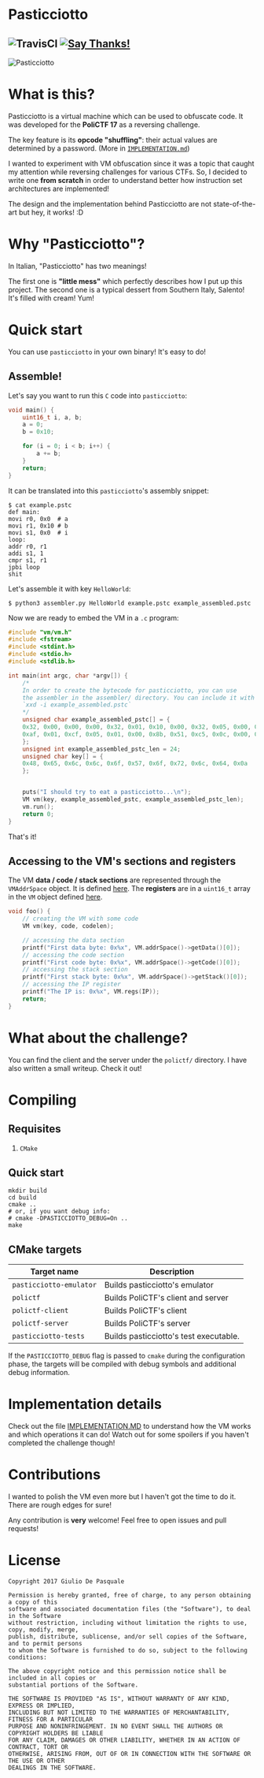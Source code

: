 # Pasticciotto

![TravisCI] [![Say Thanks!](https://img.shields.io/badge/Say%20Thanks-!-1EAEDB.svg)](https://saythanks.io/to/peperunas)
------------------
![Pasticciotto]

# What is this?
Pasticciotto is a virtual machine which can be used to obfuscate code. It was developed for the **PoliCTF 17** as a reversing challenge.

The key feature is its **opcode "shuffling"**: their actual values are determined by a password. (More in [`IMPLEMENTATION.md`](./IMPLEMENTATION.md))

I wanted to experiment with VM obfuscation since it was a topic that caught my attention while reversing challenges for various CTFs. So, I decided to write one **from scratch** in order to understand better how instruction set architectures are implemented! 

The design and the implementation behind Pasticciotto are not state-of-the-art but hey, it works! :D

# Why "Pasticciotto"?
In Italian, "Pasticciotto" has two meanings! 

The first one is **"little mess"** which perfectly describes how I put up this project. The second one is a typical dessert from Southern Italy, Salento! It's filled with cream! Yum!

# Quick start

You can use `pasticciotto` in your own binary! It's easy to do!

## Assemble!
Let's say you want to run this `C` code into `pasticciotto`:
```c
void main() {
    uint16_t i, a, b;
    a = 0;
    b = 0x10;

    for (i = 0; i < b; i++) {
        a += b;
    }
    return;
}
```

It can be translated into this `pasticciotto`'s assembly snippet:
```
$ cat example.pstc
def main:
movi r0, 0x0  # a
movi r1, 0x10 # b
movi s1, 0x0  # i
loop:
addr r0, r1
addi s1, 1
cmpr s1, r1
jpbi loop
shit
```
Let's assemble it with key `HelloWorld`:
```
$ python3 assembler.py HelloWorld example.pstc example_assembled.pstc
```

Now we are ready to embed the VM in a `.c` program:
```c++
#include "vm/vm.h"
#include <fstream>
#include <stdint.h>
#include <stdio.h>
#include <stdlib.h>

int main(int argc, char *argv[]) {
    /*
    In order to create the bytecode for pasticciotto, you can use
    the assembler in the assembler/ directory. You can include it with
    `xxd -i example_assembled.pstc`
    */
    unsigned char example_assembled_pstc[] = {
    0x32, 0x00, 0x00, 0x00, 0x32, 0x01, 0x10, 0x00, 0x32, 0x05, 0x00, 0x00,
    0xaf, 0x01, 0xcf, 0x05, 0x01, 0x00, 0x8b, 0x51, 0xc5, 0x0c, 0x00, 0x0c
    };
    unsigned int example_assembled_pstc_len = 24;
    unsigned char key[] = {
    0x48, 0x65, 0x6c, 0x6c, 0x6f, 0x57, 0x6f, 0x72, 0x6c, 0x64, 0x0a
    };


    puts("I should try to eat a pasticciotto...\n");
    VM vm(key, example_assembled_pstc, example_assembled_pstc_len);
    vm.run();
    return 0;
}
```
That's it!

## Accessing to the VM's sections and registers

The VM **data / code / stack sections** are represented through the `VMAddrSpace` object. It is defined [here](vm/vmas.h). The **registers** are in a `uint16_t` array in the `VM` object defined [here](vm/vm.h).

```c++
void foo() {
    // creating the VM with some code
    VM vm(key, code, codelen);

    // accessing the data section
    printf("First data byte: 0x%x", VM.addrSpace()->getData()[0]);
    // accessing the code section
    printf("First code byte: 0x%x", VM.addrSpace()->getCode()[0]);    
    // accessing the stack section
    printf("First stack byte: 0x%x", VM.addrSpace()->getStack()[0]);
    // accessing the IP register
    printf("The IP is: 0x%x", VM.regs(IP));
    return;
}
```


# What about the challenge?
You can find the client and the server under the `polictf/` directory. I have also written a small writeup. Check it out!

# Compiling

## Requisites

1. `CMake`

## Quick start

    mkdir build
    cd build
    cmake ..
    # or, if you want debug info:
    # cmake -DPASTICCIOTTO_DEBUG=On ..
    make

## CMake targets

| Target name             | Description                            |
| ----------------------- | -------------------------------------- |
| `pasticciotto-emulator` | Builds pasticciotto's emulator         |
| `polictf`               | Builds PoliCTF's client and server     |
| `polictf-client`        | Builds PoliCTF's client                |
| `polictf-server`        | Builds PoliCTF's server                |
| `pasticciotto-tests`    | Builds pasticciotto's test executable. |

If the `PASTICCIOTTO_DEBUG` flag is passed to `cmake` during the configuration phase, the targets will be compiled with debug symbols and additional debug information.


# Implementation details
Check out the file [IMPLEMENTATION.MD](./IMPLEMENTATION.md) to understand how the VM works and which operations it can do! Watch out for some spoilers if you haven't completed the challenge though!

# Contributions

I wanted to polish the VM even more but I haven't got the time to do it. There are rough edges for sure!

Any contribution is **very** welcome! Feel free to open issues and pull requests!

# License
```
Copyright 2017 Giulio De Pasquale

Permission is hereby granted, free of charge, to any person obtaining a copy of this 
software and associated documentation files (the "Software"), to deal in the Software 
without restriction, including without limitation the rights to use, copy, modify, merge, 
publish, distribute, sublicense, and/or sell copies of the Software, and to permit persons 
to whom the Software is furnished to do so, subject to the following conditions:

The above copyright notice and this permission notice shall be included in all copies or 
substantial portions of the Software.

THE SOFTWARE IS PROVIDED "AS IS", WITHOUT WARRANTY OF ANY KIND, EXPRESS OR IMPLIED, 
INCLUDING BUT NOT LIMITED TO THE WARRANTIES OF MERCHANTABILITY, FITNESS FOR A PARTICULAR 
PURPOSE AND NONINFRINGEMENT. IN NO EVENT SHALL THE AUTHORS OR COPYRIGHT HOLDERS BE LIABLE 
FOR ANY CLAIM, DAMAGES OR OTHER LIABILITY, WHETHER IN AN ACTION OF CONTRACT, TORT OR 
OTHERWISE, ARISING FROM, OUT OF OR IN CONNECTION WITH THE SOFTWARE OR THE USE OR OTHER 
DEALINGS IN THE SOFTWARE.
```
[Pasticciotto]: ./res/pasticciotto.png
[TravisCI]: https://travis-ci.org/peperunas/pasticciotto.svg?branch=master
